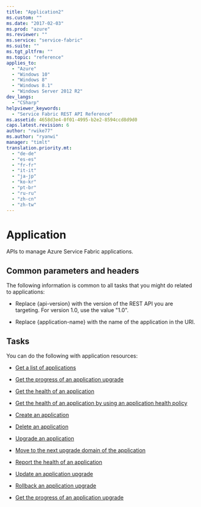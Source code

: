 ```yaml
---
title: "Application2"
ms.custom: ""
ms.date: "2017-02-03"
ms.prod: "azure"
ms.reviewer: ""
ms.service: "service-fabric"
ms.suite: ""
ms.tgt_pltfrm: ""
ms.topic: "reference"
applies_to: 
  - "Azure"
  - "Windows 10"
  - "Windows 8"
  - "Windows 8.1"
  - "Windows Server 2012 R2"
dev_langs: 
  - "CSharp"
helpviewer_keywords: 
  - "Service Fabric REST API Reference"
ms.assetid: 4658d3e4-0f01-4995-b2e2-8594ccd8d9d0
caps.latest.revision: 6
author: "rwike77"
ms.author: "ryanwi"
manager: "timlt"
translation.priority.mt: 
  - "de-de"
  - "es-es"
  - "fr-fr"
  - "it-it"
  - "ja-jp"
  - "ko-kr"
  - "pt-br"
  - "ru-ru"
  - "zh-cn"
  - "zh-tw"
---
```

# Application
APIs to manage Azure Service Fabric applications.  
  
## Common parameters and headers  
 The following information is common to all tasks that you might do related to applications:  
  
-   Replace {api-version} with the version of the REST API you are targeting. For version 1.0, use the value "1.0".  
  
-   Replace {application-name} with the name of the application in the URI.  
  
## Tasks  
 You can do the following with application resources:  
  
-   [Get a list of applications](get-a-list-of-applications.md)  
  
-   [Get the progress of an application upgrade](get-the-progress-of-an-application-upgrade2.md)  
  
-   [Get the health of an application](get-the-health-of-an-application.md)  
  
-   [Get the health of an application by using an application health policy](get-the-health-of-an-application-by-using-an-application-health-policy.md)  
  
-   [Create an application](create-an-application.md)  
  
-   [Delete an application](delete-an-application.md)  
  
-   [Upgrade an application](upgrade-an-application.md)  
  
-   [Move to the next upgrade domain of the application](move-to-the-next-upgrade-domain-of-the-application.md)  
  
-   [Report the health of an application](report-the-health-of-an-application.md)  
  
-   [Update an application upgrade](update-an-application-upgrade.md)  
  
-   [Rollback an application upgrade](rollback-an-application-upgrade.md)  
  
-   [Get the progress of an application upgrade](get-the-progress-of-an-application-upgrade1.md)